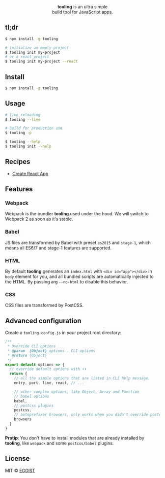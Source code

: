 <div align="center">
  <img src="https://cdn.rawgit.com/egoist/fa2efce43aa2f62e39bbc363bf2240b7/raw/c17a8a5bf5981c32d7b38bbf2dcd88866ef1c8b1/gear.svg" alt="">
  <br><strong>tooling</strong> is an ultra simple<br> build tool for JavaScript apps.
</div>

## tl;dr

```bash
$ npm install -g tooling

# initialize an empty project
$ tooling init my-project
# or a react project
$ tooling init my-project --react
```

## Install

```bash
$ npm install -g tooling
```

## Usage

```bash
# live reloading
$ tooling --live

# build for production use
$ tooling -p

$ tooling --help
$ tooling init --help
```

## Recipes

- [Create React App](/recipes/react-app.md)

## Features

### Webpack

Webpack is the bundler **tooling** used under the hood. We will switch to Webpack 2 as soon as it's stable.

### Babel

JS files are transformed by Babel with preset `es2015` and `stage-1`, which means all ES6/7 and stage-1 features are supported.

### HTML

By default **tooling** generates an `index.html` with `<div id="app"></div>` in `body` element for you, and all bundled scripts are automatically injected to the HTML. By passing arg `--no-html` to disable this behavior.

### CSS

CSS files are transformed by PostCSS.

## Advanced configuration

Create a `tooling.config.js` in your project root directory:

```js
/**
 * Override CLI options
 * @param  {Object} options - CLI options
 * @return {Object}
 */
export default options => {
  // override default options with ⬇️⬇️
  return {
    // all the simple options that are listed in CLI help message.
    entry, port, live, react, // ...

    // other complex options, like Object, Array and Function
    // babel options
    babel,
    // postcss plugins
    postcss,
    // autoprefixer browsers, only works when you didn't override postcss plugins
    browsers
  }
}
```

**Protip**: You don't have to install modules that are already installed by **tooling**, like `webpack` and some `postcss/babel` plugins.

## License

MIT © [EGOIST](https://github.com/egoist)
